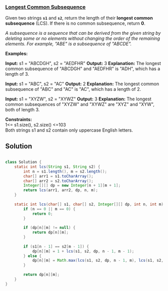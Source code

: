 ### [Longest Common Subsequence](https://www.geeksforgeeks.org/problems/longest-common-subsequence-1587115620/1)

Given two strings **`s1`** and **`s2`**, return the length of their **longest common subsequence** (LCS). If there is no common subsequence, return **0**.

_A subsequence is a sequence that can be derived from the given string by deleting some or no elements without changing the order of the remaining elements. For example, "ABE" is a subsequence of "ABCDE"._

**Examples:**

**Input:** s1 = "ABCDGH", s2 = "AEDFHR"
**Output:** 3
**Explanation:** The longest common subsequence of "ABCDGH" and "AEDFHR" is "ADH", which has a length of 3.

**Input:** s1 = "ABC", s2 = "AC"
**Output:** 2
**Explanation:** The longest common subsequence of "ABC" and "AC" is "AC", which has a length of 2.

**Input:** s1 = "XYZW", s2 = "XYWZ"
**Output:** 3
**Explanation:** The longest common subsequences of "XYZW" and "XYWZ" are "XYZ" and "XYW", both of length 3.

**Constraints:**  
1<= s1.size(), s2.size() <=103  
Both strings s1 and s2 contain only uppercase English letters.

## Solution

```java

class Solution {
    static int lcs(String s1, String s2) {
        int n = s1.length(), m = s2.length();
        char[] arr1 = s1.toCharArray();
        char[] arr2 = s2.toCharArray();
        Integer[][] dp = new Integer[n + 1][m + 1];
        return lcs(arr1, arr2, dp, n, m);
    }
    
    static int lcs(char[] s1, char[] s2, Integer[][] dp, int n, int m) {
        if (n == 0 || m == 0) {
            return 0;
        }
        
        if (dp[n][m] != null) {
            return dp[n][m];
        }
        
        if (s1[n - 1] == s2[m - 1]) {
            dp[n][m] = 1 + lcs(s1, s2, dp, n - 1, m - 1);
        } else {
            dp[n][m] = Math.max(lcs(s1, s2, dp, n - 1, m), lcs(s1, s2, dp, n, m - 1));
        }
        
        return dp[n][m];
    }
}

```